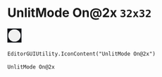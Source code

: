 # UnlitMode On@2x `32x32`
<img src="/img/UnlitMode%20On@2x.png" width=32 height=32>

``` CSharp
EditorGUIUtility.IconContent("UnlitMode On@2x")
```
```
UnlitMode On@2x
```
